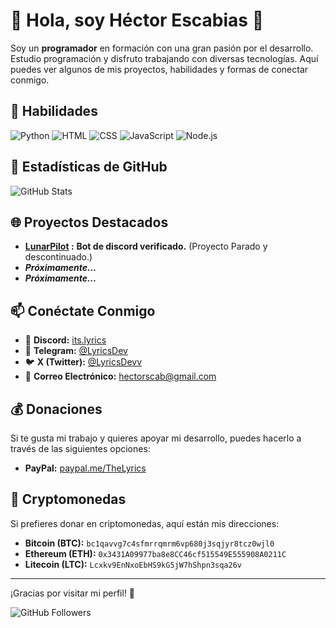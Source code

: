 # 🌟 Hola, soy Héctor Escabias 🌟

Soy un **programador** en formación con una gran pasión por el desarrollo. Estudio programación y disfruto trabajando con diversas tecnologías. Aquí puedes ver algunos de mis proyectos, habilidades y formas de conectar conmigo.

## 🔧 **Habilidades**

![Python](https://img.shields.io/badge/-Python-blue?logo=python&logoColor=white)
![HTML](https://img.shields.io/badge/-HTML-E34F26?logo=html5&logoColor=white)
![CSS](https://img.shields.io/badge/-CSS-1572B6?logo=css3&logoColor=white)
![JavaScript](https://img.shields.io/badge/-JavaScript-yellow?logo=javascript&logoColor=white)
![Node.js](https://img.shields.io/badge/-Node.js-green?logo=node.js&logoColor=white)

## 🚀 **Estadísticas de GitHub**

![GitHub Stats](https://github-readme-stats.vercel.app/api?username=LyricsPortal&show_icons=true&hide_title=true&count_private=true&hide=prs&theme=gruvbox)

## 🌐 **Proyectos Destacados**

- **[LunarPilot](https://discord.com/application-directory/1113523779319119873) :** __Bot de discord verificado.__ (Proyecto Parado y descontinuado.)
- ***Próximamente...***
- ***Próximamente...***

## 📫 **Conéctate Conmigo**

- 💬 **Discord:** [its.lyrics](https://discordapp.com/users/1112418671684505710)
- 📱 **Telegram:** [@LyricsDev](https://t.me/LyricsDev)
- 🐦 **X (Twitter):** [@LyricsDevv](https://x.com/LyricsDevv)
- 📧 **Correo Electrónico:** [hectorscab@gmail.com](mailto:hectorscab@gmail.com)

## 💰 **Donaciones**

Si te gusta mi trabajo y quieres apoyar mi desarrollo, puedes hacerlo a través de las siguientes opciones:

- **PayPal:** [paypal.me/TheLyrics](https://paypal.me/TheLyrics)

## 🔗 **Cryptomonedas**

Si prefieres donar en criptomonedas, aquí están mis direcciones:

- **Bitcoin (BTC):** ``bc1qavvg7c4sfmrrqmrm6vp680j3sqjyr8tcz0wjl0``
- **Ethereum (ETH):** ``0x3431A09977ba8e8CC46cf515549E555908A0211C``
- **Litecoin (LTC):** ``Lcxkv9EnNxoEbHS9kG5jW7hShpn3sqa26v``

---

¡Gracias por visitar mi perfil! 🚀

![GitHub Followers](https://img.shields.io/github/followers/LyricsPortal?label=Follow&style=social)
